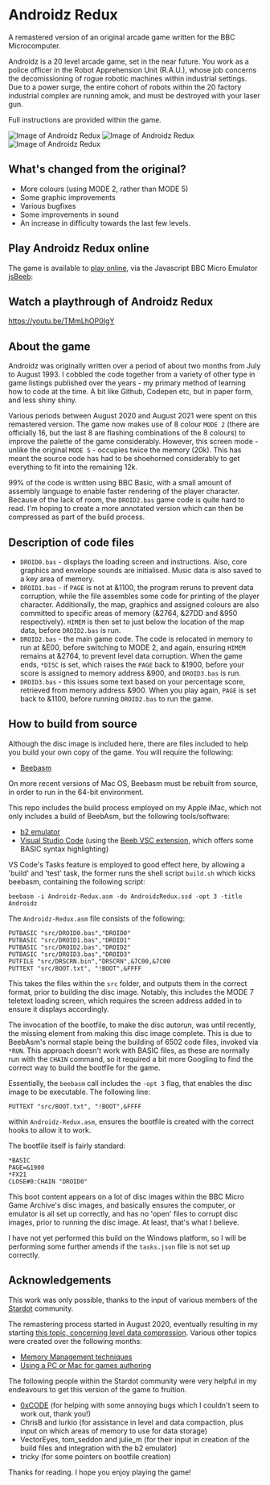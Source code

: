 # Androidz Redux
A remastered version of an original arcade game written for the BBC Microcomputer.

Androidz is a 20 level arcade game, set in the near future. You work as a police officer in the Robot Apprehension Unit (R.A.U.), whose job concerns the decomissioning of rogue robotic machines within industrial settings. Due to a power surge, the entire cohort of robots within the 20 factory industrial complex are running amok, and must be destroyed with your laser gun.

Full instructions are provided within the game.

![Image of Androidz Redux](https://www.sassquad.net/images/riscos/androidz-redux1.png)
![Image of Androidz Redux](https://www.sassquad.net/images/riscos/androidz-redux2.png)
![Image of Androidz Redux](https://www.sassquad.net/images/riscos/androidz-redux3.png)

## What's changed from the original?

* More colours (using MODE 2, rather than MODE 5)
* Some graphic improvements
* Various bugfixes
* Some improvements in sound
* An increase in difficulty towards the last few levels.

## Play Androidz Redux online
The game is available to [play online](https://bbc.godbolt.org/?disc=https://www.sassquad.net/downloads/androidz/redux/Android.ssd&autoboot), via the Javascript BBC Micro Emulator [jsBeeb](https://github.com/mattgodbolt/jsbeeb):

## Watch a playthrough of Androidz Redux

https://youtu.be/TMmLhOP0IgY

## About the game

Androidz was originally written over a period of about two months from July to August 1993. I cobbled the code together from a variety of other type in game listings published over the years - my primary method of learning how to code at the time. A bit like Github, Codepen etc, but in paper form, and less shiny shiny.

Various periods between August 2020 and August 2021 were spent on this remastered version. The game now makes use of 8 colour `MODE 2` (there are officially 16, but the last 8 are flashing combinations of the 8 colours) to improve the palette of the game considerably. However, this screen mode - unlike the original `MODE 5` - occupies twice the memory (20k). This has meant the source code has had to be shoehorned considerably to get everything to fit into the remaining 12k.

99% of the code is written using BBC Basic, with a small amount of assembly language to enable faster rendering of the player character. Because of the lack of room, the `DROID2.bas` game code is quite hard to read. I'm hoping to create a more annotated version which can then be compressed as part of the build process.

## Description of code files

* `DROID0.bas` - displays the loading screen and instructions. Also, core graphics and envelope sounds are initialised. Music data is also saved to a key area of memory.
* `DROID1.bas` - if `PAGE` is not at &1100, the program reruns to prevent data corruption, while the file assembles some code for printing of the player character. Additionally, the map, graphics and assigned colours are also committed to specific areas of memory (&2764, &27DD and &950 respectively). `HIMEM` is then set to just below the location of the map data, before `DROID2.bas` is run.
* `DROID2.bas` - the main game code. The code is relocated in memory to run at &E00, before switching to MODE 2, and again, ensuring `HIMEM` remains at &2764, to prevent level data corruption. When the game ends, `*DISC` is set, which raises the `PAGE` back to &1900, before your score is assigned to memory address &900, and `DROID3.bas` is run.
* `DROID3.bas` - this issues some text based on your percentage score, retrieved from memory address &900. When you play again, `PAGE` is set back to &1100, before running `DROID2.bas` to run the game.

## How to build from source

Although the disc image is included here, there are files included to help you build your own copy of the game. You will require the following:

* [Beebasm](https://github.com/stardot/beebasm)

On more recent versions of Mac OS, Beebasm must be rebuilt from source, in order to run in the 64-bit environment. 

This repo includes the build process employed on my Apple iMac, which not only includes a build of BeebAsm, but the following tools/software:

* [b2 emulator](https://github.com/tom-seddon/b2)
* [Visual Studio Code](https://github.com/microsoft/vscode) (using the [Beeb VSC extension](https://github.com/simondotm/beeb-vsc), which offers some BASIC syntax highlighting)

VS Code's Tasks feature is employed to good effect here, by allowing a 'build' and 'test' task, the former runs the shell script `build.sh` which kicks beebasm, containing the following script:

`beebasm -i Androidz-Redux.asm -do AndroidzRedux.ssd -opt 3 -title Androidz`

The `Androidz-Redux.asm` file consists of the following:

```
PUTBASIC "src/DROID0.bas","DROID0"
PUTBASIC "src/DROID1.bas","DROID1"
PUTBASIC "src/DROID2.bas","DROID2"
PUTBASIC "src/DROID3.bas","DROID3"
PUTFILE "src/DRSCRN.bin","DRSCRN",&7C00,&7C00
PUTTEXT "src/BOOT.txt", "!BOOT",&FFFF
```

This takes the files within the `src` folder, and outputs them in the correct format, prior to building the disc image. Notably, this includes the MODE 7 teletext loading screen, which requires the screen address added in to ensure it displays accordingly. 

The invocation of the bootfile, to make the disc autorun, was until recently, the missing element from making this disc image complete. This is due to BeebAsm's normal staple being the building of 6502 code files, invoked via `*RUN`. This approach doesn't work with BASIC files, as these are normally run with the `CHAIN` command, so it required a bit more Googling to find the correct way to build the bootfile for the game. 

Essentially, the `beebasm` call includes the `-opt 3` flag, that enables the disc image to be executable. The following line:

`PUTTEXT "src/BOOT.txt", "!BOOT",&FFFF`

within `Androidz-Redux.asm`, ensures the bootfile is created with the correct hooks to allow it to work.

The bootfile itself is fairly standard:

```
*BASIC
PAGE=&1900
*FX21
CLOSE#0:CHAIN "DROID0"
```

This boot content appears on a lot of disc images within the BBC Micro Game Archive's disc images, and basically ensures the computer, or emulator is all set up correctly, and has no 'open' files to corrupt disc images, prior to running the disc image. At least, that's what I believe.

I have not yet performed this build on the Windows platform, so I will be performing some further amends if the `tasks.json` file is not set up correctly.

## Acknowledgements

This work was only possible, thanks to the input of various members of the [Stardot](https://www.stardot.org.uk) community.

The remastering process started in August 2020, eventually resulting in my starting [this topic, concerning level data compression](https://stardot.org.uk/forums/viewtopic.php?f=54&t=20285). Various other topics were created over the following months:

* [Memory Management techniques](https://stardot.org.uk/forums/viewtopic.php?f=54&t=21316)
* [Using a PC or Mac for games authoring](https://stardot.org.uk/forums/viewtopic.php?f=54&t=20455)

The following people within the Stardot community were very helpful in my endeavours to get this version of the game to fruition.

* [0xCODE](https://github.com/0xC0DE6502) (for helping with some annoying bugs which I couldn't seem to work out, thank you!)
* ChrisB and lurkio (for assistance in level and data compaction, plus input on which areas of memory to use for data storage)
* VectorEyes, tom_seddon and julie_m (for their input in creation of the build files and integration with the b2 emulator)
* tricky (for some pointers on bootfile creation)

Thanks for reading. I hope you enjoy playing the game!
